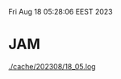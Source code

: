 Fri Aug 18 05:28:06 EEST 2023
# JAM
<a href='./cache/202308/18_05.log'>./cache/202308/18_05.log</a>
